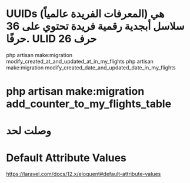 UUIDs (المعرفات الفريدة عالمياً) هي سلاسل أبجدية رقمية فريدة تحتوي على 36 حرفًا.
ULID 26 حرف
==============

php artisan make:migration modify_created_at_and_updated_at_in_my_flights
php artisan make:migration modify_created_date_and_updated_date_in_my_flights


php artisan make:migration add_counter_to_my_flights_table
==================


# وصلت لحد 

# Default Attribute Values

https://laravel.com/docs/12.x/eloquent#default-attribute-values



